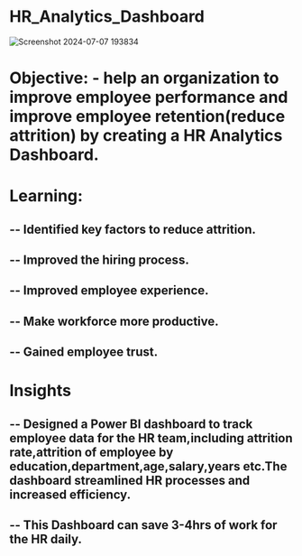 # HR_Analytics_Dashboard
![Screenshot 2024-07-07 193834](https://github.com/Shivtosh705/HR_Analytics_Dashboard/assets/117893149/4f5952ba-5756-4022-9f05-2db9caadcb1c)


# Objective: - help an organization to improve employee performance and improve employee retention(reduce attrition) by creating a HR Analytics Dashboard.

# Learning:
-- Identified key factors to reduce attrition.
-
-- Improved the hiring process.
-
-- Improved employee experience.
-
-- Make workforce more productive.
-
-- Gained employee trust.
-
# Insights
-- Designed a Power BI dashboard to track employee data for the HR team,including attrition rate,attrition of employee by education,department,age,salary,years etc.The dashboard streamlined HR processes and increased efficiency.
-
-- This Dashboard can save 3-4hrs of work for the HR daily.
-
